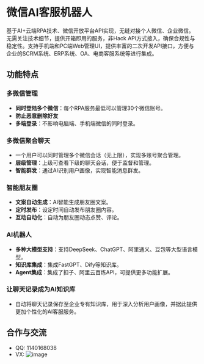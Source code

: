 # 微信AI客服机器人

基于AI+云端RPA技术、微信开放平台API实现，无缝对接个人微信、企业微信。无需关注技术细节，提供开箱即用的服务，非Hack API方式接入，确保合规性与稳定性。支持手机端和PC端Web管理UI，提供丰富的二次开发API接口，方便与企业的SCRM系统、ERP系统、OA、电商客服系统等进行集成。


## 功能特点

### 多微信管理
- **同时登陆多个微信**：每个RPA服务最低可以管理30个微信账号。
- **防止恶意删除好友**
- **多端登录**：不影响电脑端、手机端微信的同时登录。

### 多微信聚合聊天
- 一个用户可以同时管理多个微信会话（无上限），实现多账号聚合管理。
- **层级管理**：上级可查看下级的聊天会话，便于监督和管理。
- **智能群发**：通过AI识别用户画像，实现智能消息群发。

### 智能朋友圈
- **文案自动生成**：AI智能生成朋友圈文案。
- **定时发布**：设定时间自动发布朋友圈内容。
- **互动自动化**：自动为朋友圈动态点赞、评论。

### AI机器人
- **多种大模型支持**：支持DeepSeek、ChatGPT、阿里通义、豆包等大型语言模型。
- **知识库集成**：集成FastGPT、Dify等知识库。
- **Agent集成**：集成了扣子、阿里云百炼API，可提供更多功能扩展。

### 让聊天记录成为AI知识库
- 自动将聊天记录保存至企业专有知识库，用于深入分析用户画像，并据此提供更加个性化的AI客服服务。

## 合作与交流
- QQ: 1140168038
- VX:
![image](https://github.com/user-attachments/assets/cc0c5be0-d486-438e-aa65-d37d1c93f5d7)
